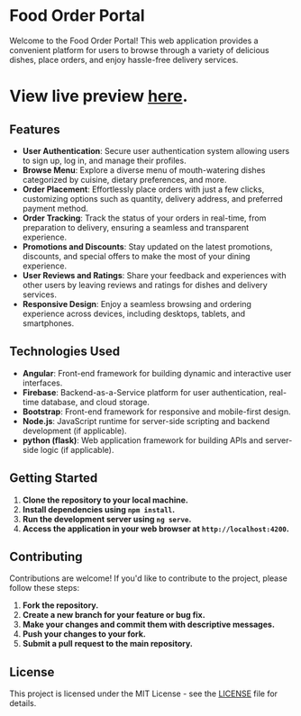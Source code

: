 # Food Order Portal

Welcome to the Food Order Portal! This web application provides a convenient platform for users to browse through a variety of delicious dishes, place orders, and enjoy hassle-free delivery services.

# View live preview [here](food-orders-psi.vercel.app).

## Features

- **User Authentication**: Secure user authentication system allowing users to sign up, log in, and manage their profiles.
- **Browse Menu**: Explore a diverse menu of mouth-watering dishes categorized by cuisine, dietary preferences, and more.
- **Order Placement**: Effortlessly place orders with just a few clicks, customizing options such as quantity, delivery address, and preferred payment method.
- **Order Tracking**: Track the status of your orders in real-time, from preparation to delivery, ensuring a seamless and transparent experience.
- **Promotions and Discounts**: Stay updated on the latest promotions, discounts, and special offers to make the most of your dining experience.
- **User Reviews and Ratings**: Share your feedback and experiences with other users by leaving reviews and ratings for dishes and delivery services.
- **Responsive Design**: Enjoy a seamless browsing and ordering experience across devices, including desktops, tablets, and smartphones.

## Technologies Used

- **Angular**: Front-end framework for building dynamic and interactive user interfaces.
- **Firebase**: Backend-as-a-Service platform for user authentication, real-time database, and cloud storage.
- **Bootstrap**: Front-end framework for responsive and mobile-first design.
- **Node.js**: JavaScript runtime for server-side scripting and backend development (if applicable).
- **python (flask)**: Web application framework for building APIs and server-side logic (if applicable).

## Getting Started

1. **Clone the repository to your local machine.**
2. **Install dependencies using `npm install`.**
3. **Run the development server using `ng serve`.**
4. **Access the application in your web browser at `http://localhost:4200`.**

## Contributing

Contributions are welcome! If you'd like to contribute to the project, please follow these steps:

1. **Fork the repository.**
2. **Create a new branch for your feature or bug fix.**
3. **Make your changes and commit them with descriptive messages.**
4. **Push your changes to your fork.**
5. **Submit a pull request to the main repository.**

## License

This project is licensed under the MIT License - see the [LICENSE](LICENSE) file for details.
